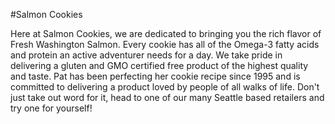 #Salmon Cookies

Here at Salmon Cookies, we are dedicated to bringing you the rich flavor of Fresh Washington Salmon. Every cookie has all of the Omega-3 fatty acids and protein an active adventurer needs for a day. We take pride in delivering a gluten and GMO certified free product of the highest quality and taste. Pat has been perfecting her cookie recipe since 1995 and is committed to delivering a product loved by people of all walks of life. Don't just take out word for it, head to one of our many Seattle based retailers and try one for yourself!
